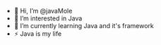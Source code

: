 - 👋 Hi, I’m @javaMole
- 👀 I’m interested in Java
- 🌱 I’m currently learning Java and it's framework
- ⚡ Java is my life

<!---
javaMole/javaMole is a ✨ special ✨ repository because its `README.md` (this file) appears on your GitHub profile.
You can click the Preview link to take a look at your changes.
--->
